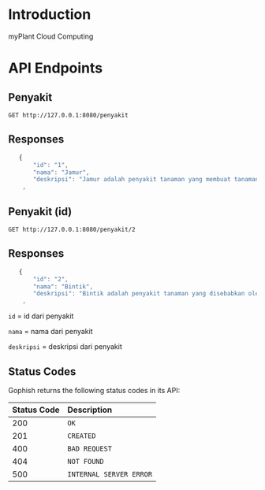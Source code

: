 # Introduction
myPlant Cloud Computing

# API Endpoints

## Penyakit

```http
GET http://127.0.0.1:8080/penyakit
```

## Responses

```javascript
   {
       "id": "1",
       "nama": "Jamur",
       "deskripsi": "Jamur adalah penyakit tanaman yang membuat tanaman layu dan rusak"
    ,
```
## Penyakit (id)
```http
GET http://127.0.0.1:8080/penyakit/2
```

## Responses

```javascript
   {
       "id": "2",
       "nama": "Bintik",
       "deskripsi": "Bintik adalah penyakit tanaman yang disebabkan oleh ulat dan dapat merusak daun"
    ,
```

`id` = id dari penyakit

`nama` = nama dari penyakit

`deskripsi` = deskripsi dari penyakit
## Status Codes

Gophish returns the following status codes in its API:

| Status Code | Description |
| :--- | :--- |
| 200 | `OK` |
| 201 | `CREATED` |
| 400 | `BAD REQUEST` |
| 404 | `NOT FOUND` |
| 500 | `INTERNAL SERVER ERROR` |
